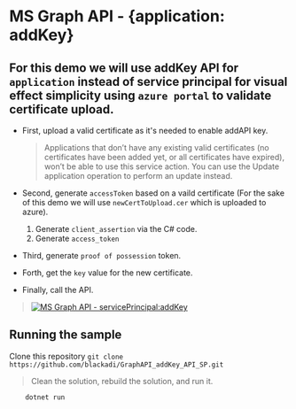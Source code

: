 # MS Graph API - {application: addKey}

## For this demo we will use addKey API for `application` instead of service principal for visual effect simplicity using `azure portal` to validate certificate upload.

- First, upload a valid certificate as it's needed to enable addAPI key.

  > Applications that don’t have any existing valid certificates (no certificates have been added yet, or all certificates have expired), won’t be able to use this service action. You can use the Update application operation to perform an update instead.

- Second, generate `accessToken` based on a vaild certificate (For the sake of this demo we will use `newCertToUpload.cer` which is uploaded to azure).

  1. Generate `client_assertion` via the C# code.
  1. Generate `access_token`

- Third, generate `proof of possession` token.

- Forth, get the `key` value for the new certificate.

- Finally, call the API.

> [![MS Graph API - servicePrincipal:addKey](https://img.youtube.com/vi/MOS4L4mMZmc/0.jpg)](https://www.youtube.com/watch?v=MOS4L4mMZmc)

## Running the sample

Clone this repository `git clone https://github.com/blackadi/GraphAPI_addKey_API_SP.git`

> Clean the solution, rebuild the solution, and run it.

```console
    dotnet run
```
